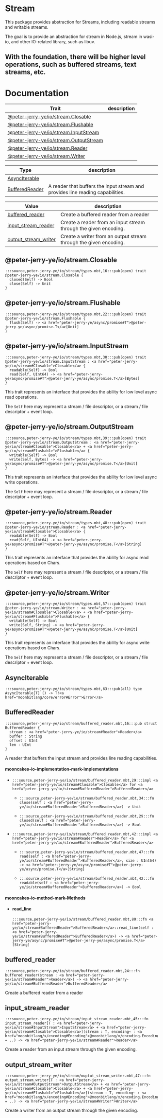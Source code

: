 # Stream

This package provides abstraction for Streams, including readable streams and writable streams.

The goal is to provide an abstraction for stream in Node.js, stream in wasi-io, and other IO-related library, such as libuv.

With the foundation, there will be higher level operations, such as buffered streams, text streams, etc.
---
# Documentation
|Trait|description|
|---|---|
|[@peter-jerry-ye/io/stream.Closable](#@peter-jerry-ye/io/stream.Closable)||
|[@peter-jerry-ye/io/stream.Flushable](#@peter-jerry-ye/io/stream.Flushable)||
|[@peter-jerry-ye/io/stream.InputStream](#@peter-jerry-ye/io/stream.InputStream)| |
|[@peter-jerry-ye/io/stream.OutputStream](#@peter-jerry-ye/io/stream.OutputStream)| |
|[@peter-jerry-ye/io/stream.Reader](#@peter-jerry-ye/io/stream.Reader)| |
|[@peter-jerry-ye/io/stream.Writer](#@peter-jerry-ye/io/stream.Writer)| |

|Type|description|
|---|---|
|[AsyncIterable](#AsyncIterable)||
|[BufferedReader](#BufferedReader)| A reader that buffers the input stream and provides line reading capabilities.|

|Value|description|
|---|---|
|[buffered\_reader](#buffered_reader)| Create a buffered reader from a reader|
|[input\_stream\_reader](#input_stream_reader)| Create a reader from an input stream through the given encoding.|
|[output\_stream\_writer](#output_stream_writer)| Create a writer from an output stream through the given encoding.|

## @peter-jerry-ye/io/stream.Closable

```moonbit
:::source,peter-jerry-ye/io/stream/types.mbt,16:::pub(open) trait @peter-jerry-ye/io/stream.Closable {
  closed(Self) -> Bool
  close(Self) -> Unit
}
```


## @peter-jerry-ye/io/stream.Flushable

```moonbit
:::source,peter-jerry-ye/io/stream/types.mbt,22:::pub(open) trait @peter-jerry-ye/io/stream.Flushable {
  flush(Self) -> <a href="peter-jerry-ye/async/promise#T">@peter-jerry-ye/async/promise.T</a>[Unit]
}
```


## @peter-jerry-ye/io/stream.InputStream

```moonbit
:::source,peter-jerry-ye/io/stream/types.mbt,30:::pub(open) trait @peter-jerry-ye/io/stream.InputStream : <a href="peter-jerry-ye/io/stream#Closable">Closable</a> {
  readable(Self) -> Bool
  read(Self, UInt64) -> <a href="peter-jerry-ye/async/promise#T">@peter-jerry-ye/async/promise.T</a>[Bytes]
}
```
 
 This trait represents an interface that provides the ability for low level async read operations.
 
 The `Self` here may represent a stream / file descriptor, or a stream / file descriptor + event loop.

## @peter-jerry-ye/io/stream.OutputStream

```moonbit
:::source,peter-jerry-ye/io/stream/types.mbt,39:::pub(open) trait @peter-jerry-ye/io/stream.OutputStream : <a href="peter-jerry-ye/io/stream#Closable">Closable</a> + <a href="peter-jerry-ye/io/stream#Flushable">Flushable</a> {
  writable(Self) -> Bool
  write(Self, Bytes) -> <a href="peter-jerry-ye/async/promise#T">@peter-jerry-ye/async/promise.T</a>[Unit]
}
```
 
 This trait represents an interface that provides the ability for low level async write operations.
 
 The `Self` here may represent a stream / file descriptor, or a stream / file descriptor + event loop.

## @peter-jerry-ye/io/stream.Reader

```moonbit
:::source,peter-jerry-ye/io/stream/types.mbt,48:::pub(open) trait @peter-jerry-ye/io/stream.Reader : <a href="peter-jerry-ye/io/stream#Closable">Closable</a> {
  readable(Self) -> Bool
  read(Self, UInt64) -> <a href="peter-jerry-ye/async/promise#T">@peter-jerry-ye/async/promise.T</a>[String]
}
```
 
 This trait represents an interface that provides the ability for async read operations based on Chars.
 
 The `Self` here may represent a stream / file descriptor, or a stream / file descriptor + event loop.

## @peter-jerry-ye/io/stream.Writer

```moonbit
:::source,peter-jerry-ye/io/stream/types.mbt,57:::pub(open) trait @peter-jerry-ye/io/stream.Writer : <a href="peter-jerry-ye/io/stream#Closable">Closable</a> + <a href="peter-jerry-ye/io/stream#Flushable">Flushable</a> {
  writable(Self) -> Bool
  write(Self, String) -> <a href="peter-jerry-ye/async/promise#T">@peter-jerry-ye/async/promise.T</a>[Unit]
}
```
 
 This trait represents an interface that provides the ability for async write operations based on Chars.
 
 The `Self` here may represent a stream / file descriptor, or a stream / file descriptor + event loop.

## AsyncIterable

```moonbit
:::source,peter-jerry-ye/io/stream/types.mbt,63:::pub(all) type AsyncIterable[T] () -> T!<a href="moonbitlang/core/error#Error">Error</a>
```


## BufferedReader

```moonbit
:::source,peter-jerry-ye/io/stream/buffered_reader.mbt,16:::pub struct BufferedReader {
  stream : <a href="peter-jerry-ye/io/stream#Reader">Reader</a>
  buffer : String
  offset : UInt
  len : UInt
}
```
 A reader that buffers the input stream and provides line reading capabilities.

#### mooncakes-io-implementation-mark-Implementations
- ```moonbit
  :::source,peter-jerry-ye/io/stream/buffered_reader.mbt,29:::impl <a href="peter-jerry-ye/io/stream#Closable">Closable</a> for <a href="peter-jerry-ye/io/stream#BufferedReader">BufferedReader</a>
  ```
  > 
  * ```moonbit
    :::source,peter-jerry-ye/io/stream/buffered_reader.mbt,34:::fn close(self : <a href="peter-jerry-ye/io/stream#BufferedReader">BufferedReader</a>) -> Unit
    ```
    > 
  * ```moonbit
    :::source,peter-jerry-ye/io/stream/buffered_reader.mbt,29:::fn closed(self : <a href="peter-jerry-ye/io/stream#BufferedReader">BufferedReader</a>) -> Bool
    ```
    > 
- ```moonbit
  :::source,peter-jerry-ye/io/stream/buffered_reader.mbt,42:::impl <a href="peter-jerry-ye/io/stream#Reader">Reader</a> for <a href="peter-jerry-ye/io/stream#BufferedReader">BufferedReader</a>
  ```
  > 
  * ```moonbit
    :::source,peter-jerry-ye/io/stream/buffered_reader.mbt,47:::fn read(self : <a href="peter-jerry-ye/io/stream#BufferedReader">BufferedReader</a>, size : UInt64) -> <a href="peter-jerry-ye/async/promise#T">@peter-jerry-ye/async/promise.T</a>[String]
    ```
    > 
  * ```moonbit
    :::source,peter-jerry-ye/io/stream/buffered_reader.mbt,42:::fn readable(self : <a href="peter-jerry-ye/io/stream#BufferedReader">BufferedReader</a>) -> Bool
    ```
    > 

#### mooncakes-io-method-mark-Methods
- #### read\_line
  ```moonbit
  :::source,peter-jerry-ye/io/stream/buffered_reader.mbt,80:::fn <a href="peter-jerry-ye/io/stream#BufferedReader">BufferedReader</a>::read_line(self : <a href="peter-jerry-ye/io/stream#BufferedReader">BufferedReader</a>) -> <a href="peter-jerry-ye/async/promise#T">@peter-jerry-ye/async/promise.T</a>[String]
  ```
  > 

## buffered\_reader

```moonbit
:::source,peter-jerry-ye/io/stream/buffered_reader.mbt,24:::fn buffered_reader(stream : <a href="peter-jerry-ye/io/stream#Reader">Reader</a>) -> <a href="peter-jerry-ye/io/stream#BufferedReader">BufferedReader</a>
```
 Create a buffered reader from a reader

## input\_stream\_reader

```moonbit
:::source,peter-jerry-ye/io/stream/input_stream_reader.mbt,45:::fn input_stream_reader[T : <a href="peter-jerry-ye/io/stream#InputStream">InputStream</a> + <a href="peter-jerry-ye/io/stream#Closable">Closable</a>](stream : T, encoding~ : <a href="moonbitlang/x/encoding#Encoding">@moonbitlang/x/encoding.Encoding</a> = ..) -> <a href="peter-jerry-ye/io/stream#Reader">Reader</a>
```
 Create a reader from an input stream through the given encoding.

## output\_stream\_writer

```moonbit
:::source,peter-jerry-ye/io/stream/ouptut_stream_writer.mbt,47:::fn output_stream_writer[T : <a href="peter-jerry-ye/io/stream#OutputStream">OutputStream</a> + <a href="peter-jerry-ye/io/stream#Closable">Closable</a> + <a href="peter-jerry-ye/io/stream#Flushable">Flushable</a>](stream : T, encoding~ : <a href="moonbitlang/x/encoding#Encoding">@moonbitlang/x/encoding.Encoding</a> = ..) -> <a href="peter-jerry-ye/io/stream#Writer">Writer</a>
```
 Create a writer from an output stream through the given encoding.
